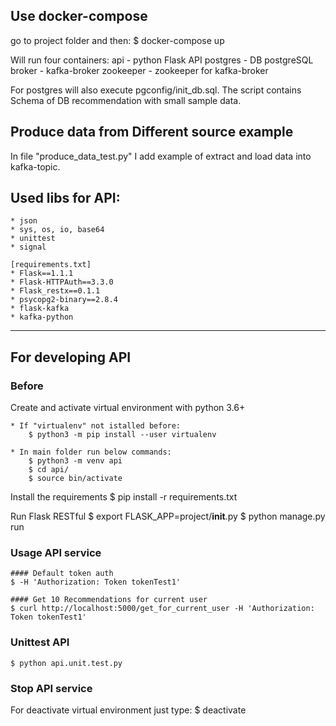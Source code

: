 ## Use docker-compose

go to project folder and then:
	$ docker-compose up
	
Will run four containers:
	api  - python Flask API
	postgres  - DB postgreSQL 
	broker    - kafka-broker
	zookeeper - zookeeper for kafka-broker

For postgres will also execute pgconfig/init_db.sql. The script contains Schema of DB recommendation with small sample data. 

## Produce data from Different source example
In file "produce_data_test.py" I add example of extract and load data into kafka-topic.

## Used libs for API:
	* json
	* sys, os, io, base64
	* unittest
	* signal

	[requirements.txt]
	* Flask==1.1.1
	* Flask-HTTPAuth==3.3.0
	* Flask_restx==0.1.1
	* psycopg2-binary==2.8.4
	* flask-kafka
	* kafka-python

-----
## For developing API
### Before
Create and activate virtual environment with python 3.6+

	* If "virtualenv" not istalled before:
		$ python3 -m pip install --user virtualenv

	* In main folder run below commands:
		$ python3 -m venv api
		$ cd api/
		$ source bin/activate
	
Install the requirements
	$ pip install -r requirements.txt

Run Flask RESTful
	$ export FLASK_APP=project/__init__.py
	$ python manage.py run

### Usage API service
	#### Default token auth
	$ -H 'Authorization: Token tokenTest1'
	
	#### Get 10 Recommendations for current user
	$ curl http://localhost:5000/get_for_current_user -H 'Authorization: Token tokenTest1'
	
### Unittest API
	$ python api.unit.test.py

### Stop API service
For deactivate virtual environment just type:
	$ deactivate